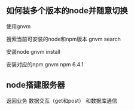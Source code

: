 ## 如何装多个版本的node并随意切换

使用gnvm

搜索当前可安装的node和npm版本	gnvm search

安装node											   gnvm install

安装对应的npm									gnvm npm 6.4.1

## node搭建服务器
返回业务
数据交互（get和post）
和数据库通信
